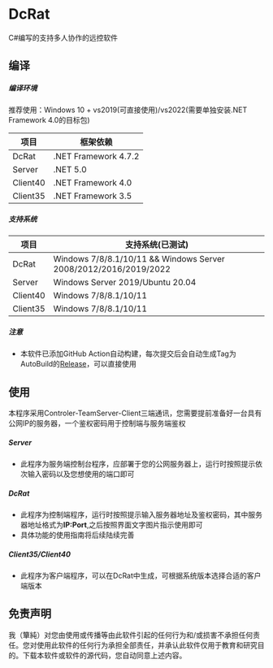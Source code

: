 # DcRat

C#编写的支持多人协作的远控软件

## 编译

##### 编译环境

推荐使用：Windows 10 + vs2019(可直接使用)/vs2022(需要单独安装.NET Framework 4.0的目标包)

|项目|框架依赖|
|  ----  | ----  |
|DcRat|.NET Framework 4.7.2|
|Server|.NET 5.0|
|Client40|.NET Framework 4.0|
|Client35|.NET Framework 3.5|


##### 支持系统
|项目|支持系统(已测试)|
|  ----  | ----  |
|DcRat|Windows 7/8/8.1/10/11 && Windows Server 2008/2012/2016/2019/2022|
|Server|Windows Server 2019/Ubuntu 20.04|
|Client40|Windows 7/8/8.1/10/11|
|Client35|Windows 7/8/8.1/10/11|

##### 注意

- 本软件已添加GitHub Action自动构建，每次提交后会自动生成Tag为AutoBuild的[Release](https://github.com/Paragravity/DcRat/releases/tag/AutoBuild)，可以直接使用

## 使用

本程序采用Controler-TeamServer-Client三端通讯，您需要提前准备好一台具有公网IP的服务器，一个鉴权密码用于控制端与服务端鉴权

##### Server
- 此程序为服务端控制台程序，应部署于您的公网服务器上，运行时按照提示依次输入密码以及您想使用的端口即可

##### DcRat
- 此程序为控制端程序，运行时按照提示输入服务器地址及鉴权密码，其中服务器地址格式为**IP:Port**,之后按照界面文字图片指示使用即可
- 具体功能的使用指南将后续陆续完善

##### Client35/Client40
- 此程序为客户端程序，可以在DcRat中生成，可根据系统版本选择合适的客户端版本

## 免责声明

我（簞純）对您由使用或传播等由此软件引起的任何行为和/或损害不承担任何责任。您对使用此软件的任何行为承担全部责任，并承认此软件仅用于教育和研究目的。下载本软件或软件的源代码，您自动同意上述内容。 
